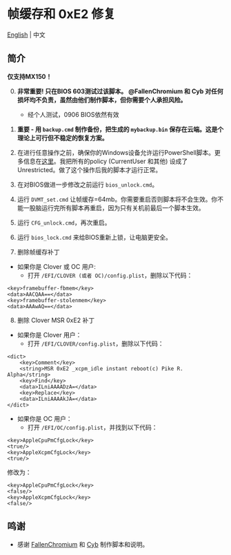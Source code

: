 # 帧缓存和 0xE2 修复

[English](README.md) | 中文

## 简介

<b>仅支持MX150！</b>

0. <b>非常重要! 只在BIOS 603测试过该脚本。 @FallenChromium 和 Cyb 对任何损坏均不负责，虽然由他们制作脚本，但你需要个人承担风险。</b>
    - 经个人测试，0906 BIOS依然有效

1. <b>重要 - 用 `backup.cmd` 制作备份，把生成的 `mybackup.bin` 保存在云端。这是个理论上可行但不稳定的恢复方案。</b>

2. 在进行任意操作之前，确保你的Windows设备允许运行PowerShell脚本。更多信息在[这里](https://docs.microsoft.com/en-us/powershell/module/microsoft.powershell.security/set-executionpolicy?view=powershell-6)。我把所有的policy (CurrentUser 和其他) 设成了Unrestricted。做了这个操作后我的脚本才运行正常。

3. 在对BIOS做进一步修改之前运行 `bios_unlock.cmd`。

4. 运行 `DVMT_set.cmd` 让帧缓存=64mb。你需要重启否则脚本将不会生效。你不能一股脑运行完所有脚本再重启，因为只有关机前最后一个脚本生效。

5. 运行 `CFG_unlock.cmd`，再次重启。

6. 运行 `bios_lock.cmd` 来给BIOS重新上锁，让电脑更安全。

7. 删除帧缓存补丁

- 如果你是 Clover 或 OC 用户:
  - 打开 `/EFI/CLOVER (或者 OC)/config.plist`，删除以下代码：
```
<key>framebuffer-fbmem</key>
<data>AACQAA==</data>
<key>framebuffer-stolenmem</key>
<data>AAAwAQ==</data>
```

8. 删除 Clover MSR 0xE2 补丁

- 如果你是 Clover 用户：
  - 打开 `/EFI/CLOVER/config.plist`，删除以下代码：
```
<dict>
    <key>Comment</key>
    <string>MSR 0xE2 _xcpm_idle instant reboot(c) Pike R. Alpha</string>
    <key>Find</key>
    <data>ILniAAAADzA=</data>
    <key>Replace</key>
    <data>ILniAAAAkJA=</data>
</dict>
```

- 如果你是 OC 用户：
  - 打开 `/EFI/OC/config.plist`，并找到以下代码：
```
<key>AppleCpuPmCfgLock</key>
<true/>
<key>AppleXcpmCfgLock</key>
<true/>
```
修改为：
```
<key>AppleCpuPmCfgLock</key>
<false/>
<key>AppleXcpmCfgLock</key>
<false/>
```


## 鸣谢

- 感谢 [FallenChromium](https://github.com/FallenChromium) 和 [Cyb](http://4pda.ru/forum/index.php?showuser=914121) 制作脚本和说明。
